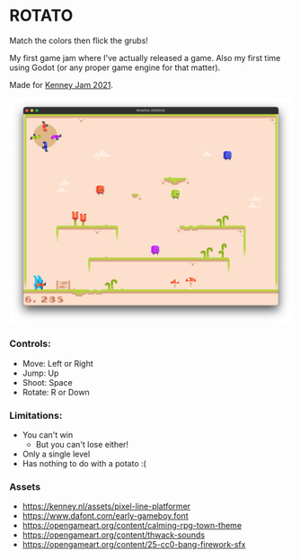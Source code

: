 # ROTATO

Match the colors then flick the grubs!

My first game jam where I've actually released a game. Also my first time using
Godot (or any proper game engine for that matter).

Made for [Kenney Jam 2021][kenny-jam].

![](/screenshot.png)

### Controls:

- Move: Left or Right
- Jump: Up
- Shoot: Space
- Rotate: R or Down

### Limitations:

- You can't win
  - But you can't lose either!
- Only a single level
- Has nothing to do with a potato :(

### Assets

- https://kenney.nl/assets/pixel-line-platformer
- https://www.dafont.com/early-gameboy.font
- https://opengameart.org/content/calming-rpg-town-theme
- https://opengameart.org/content/thwack-sounds
- https://opengameart.org/content/25-cc0-bang-firework-sfx

[kenny-jam]: https://itch.io/jam/kenney-jam-2021
